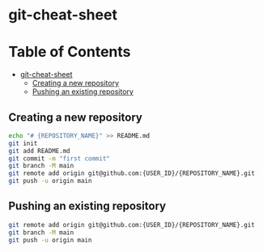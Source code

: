 # git-cheat-sheet

Table of Contents
=================
   * [git-cheat-sheet](#git-cheat-sheet)
      * [Creating a new repository](#creating-a-new-repository)
      * [Pushing an existing repository](#pushing-an-existing-repository)

## Creating a new repository
```bash
echo "# {REPOSITORY_NAME}" >> README.md
git init
git add README.md
git commit -m "first commit"
git branch -M main
git remote add origin git@github.com:{USER_ID}/{REPOSITORY_NAME}.git
git push -u origin main
```

## Pushing an existing repository
```bash
git remote add origin git@github.com:{USER_ID}/{REPOSITORY_NAME}.git
git branch -M main
git push -u origin main
```
```


